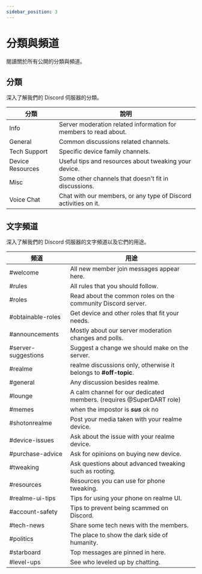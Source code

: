 ```yaml
---
sidebar_position: 3
---
```


# 分類與頻道

閱讀關於所有公開的分類與頻道。

## 分類

深入了解我們的 Discord 伺服器的分類。

| 分類               | 說明                                                             |
|-------------------|------------------------------------------------------------------|
| Info              | Server moderation related information for members to read about. |
| General           | Common discussions related channels.                             |
| Tech Support      | Specific device family channels.                                 |
| Device Resources  | Useful tips and resources about tweaking your device.            |
| Misc              | Some other channels that doesn't fit in discussions.             |
| Voice Chat        | Chat with our members, or any type of Discord activities on it.  |

## 文字頻道

深入了解我們的 Discord 伺服器的文字頻道以及它們的用途。

| 頻道                    | 用途                                                                 |
|------------------------|----------------------------------------------------------------------|
| #welcome               | All new member join messages appear here.                            |
| #rules                 | All rules that you should follow.                                    |
| #roles                 | Read about the common roles on the community Discord server.         |
| #obtainable-roles      | Get device and other roles that fit your needs.                      |
| #announcements         | Mostly about our server moderation changes and polls.                |
| #server-suggestions    | Suggest a change we should make on the server.                       |
| #realme                | realme discussions only, otherwise it belongs to **#off-topic**.     |
| #general               | Any discussion besides realme.                                       |
| #lounge                | A calm channel for our dedicated members. (requires @SuperDART role) |
| #memes                 | when the impostor is ***sus*** ok no                                 |
| #shotonrealme          | Post your media taken with your realme device.                       |
| #device-issues         | Ask about the issue with your realme device.                         |
| #purchase-advice       | Ask for opinions on buying new device.                               |
| #tweaking              | Ask questions about advanced tweaking such as rooting.               |
| #resources             | Resources you can use for phone tweaking.                            |
| #realme-ui-tips        | Tips for using your phone on realme UI.                              |
| #account-safety        | Tips to prevent being scammed on Discord.                            |
| #tech-news             | Share some tech news with the members.                               |
| #politics              | The place to show the dark side of humanity.                         |
| #starboard             | Top messages are pinned in here.                                     |
| #level-ups             | See who leveled up by chatting.                                      |